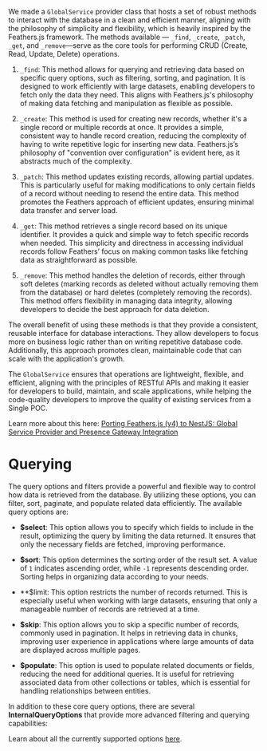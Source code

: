 We made a  `GlobalService`  provider class that hosts a set of robust methods to interact with the database in a clean and efficient manner, aligning with the philosophy of simplicity and flexibility, which is heavily inspired by the Feathers.js framework. The methods available — `_find`, `_create`, `_patch`, `_get`, and `_remove`—serve as the core tools for performing CRUD (Create, Read, Update, Delete) operations.

1. `_find`: This method allows for querying and retrieving data based on specific query options, such as filtering, sorting, and pagination. It is designed to work efficiently with large datasets, enabling developers to fetch only the data they need. This aligns with Feathers.js's philosophy of making data fetching and manipulation as flexible as possible.

2. `_create`: This method is used for creating new records, whether it's a single record or multiple records at once. It provides a simple, consistent way to handle record creation, reducing the complexity of having to write repetitive logic for inserting new data. Feathers.js’s philosophy of "convention over configuration" is evident here, as it abstracts much of the complexity.

3. `_patch`: This method updates existing records, allowing partial updates. This is particularly useful for making modifications to only certain fields of a record without needing to resend the entire data. This method promotes the Feathers approach of efficient updates, ensuring minimal data transfer and server load.

4. `_get`: This method retrieves a single record based on its unique identifier. It provides a quick and simple way to fetch specific records when needed. This simplicity and directness in accessing individual records follow Feathers’ focus on making common tasks like fetching data as straightforward as possible.

5. `_remove`: This method handles the deletion of records, either through soft deletes (marking records as deleted without actually removing them from the database) or hard deletes (completely removing the records). This method offers flexibility in managing data integrity, allowing developers to decide the best approach for data deletion.

The overall benefit of using these methods is that they provide a consistent, reusable interface for database interactions. They allow developers to focus more on business logic rather than on writing repetitive database code. Additionally, this approach promotes clean, maintainable code that can scale with the application's growth. 

The `GlobalService` ensures that operations are lightweight, flexible, and efficient, aligning with the principles of RESTful APIs and making it easier for developers to build, maintain, and scale applications, while helping the code-quality developers to improve the quality of existing services from a Single POC.

Learn more about this here: [Porting Feathers.js (v4) to NestJS: Global Service Provider and Presence Gateway Integration](https://github.com/p-society/gc-broadcast/pull/9 )

# Querying

The query options and filters provide a powerful and flexible way to control how data is retrieved from the database. By utilizing these options, you can filter, sort, paginate, and populate related data efficiently. The available query options are:

- **$select**: This option allows you to specify which fields to include in the result, optimizing the query by limiting the data returned. It ensures that only the necessary fields are fetched, improving performance.

- **$sort**: This option determines the sorting order of the result set. A value of `1` indicates ascending order, while `-1` represents descending order. Sorting helps in organizing data according to your needs.

- **$limit: This  option restricts the number of records returned. This is especially useful when working with large datasets, ensuring that only a manageable number of records are retrieved at a time.

- **$skip**: This option allows you to skip a specific number of records, commonly used in pagination. It helps in retrieving data in chunks, improving user experience in applications where large amounts of data are displayed across multiple pages.

- **$populate**: This option is used to populate related documents or fields, reducing the need for additional queries. It is useful for retrieving associated data from other collections or tables, which is essential for handling relationships between entities.

In addition to these core query options, there are several **InternalQueryOptions** that provide more advanced filtering and querying capabilities:

Learn about all the currently supported options [here](https://github.com/p-society/gc-broadcast/blob/dev/src/types/QueryOptions.d.ts).
